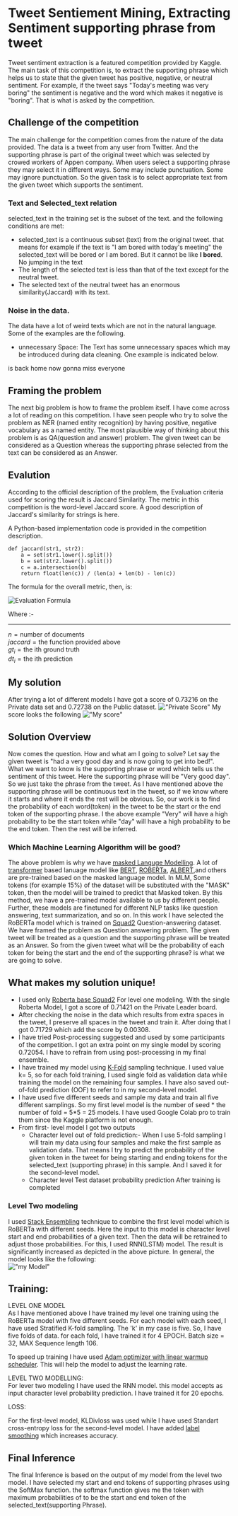 # Tweet Sentiement Mining, Extracting Sentiment supporting phrase from tweet

Tweet sentiment extraction is a featured competition provided by Kaggle. The main task of this competition is, to extract the supporting phrase which helps us to state that the given tweet has positive, negative, or neutral sentiment. For example, if the tweet says "Today's meeting was very boring" the sentiment is negative and the word which makes it negative is "boring". That is what is asked by the competition.

## Challenge of the competition

The main challenge for the competition comes from the nature of the data provided. The data is a tweet from any user from Twitter. And the supporting phrase is part of the original tweet which was selected by crowed workers of Appen company. When users select a supporting phrase they may select it in different ways. Some may include punctuation. Some may ignore punctuation.
So the given task is to select appropriate text from the given tweet which supports the sentiment.

### Text and Selected_text relation

selected_text in the training set is the subset of the text. and the following conditions are met:

- selected_text is a continuous subset (text) from the original tweet. that means for example if the text is "I am bored with today's meeting" the selected_text will be bored or I am bored. But it cannot be like **I bored**. No jumping in the text
- The length of the selected text is less than that of the text except for the neutral tweet.
- The selected text of the neutral tweet has an enormous similarity(Jaccard) with its text.

### Noise in the data.

The data have a lot of weird texts which are not in the natural language. Some of the examples are the following.

- unnecessary Space: The Text has some unnecessary spaces which may be introduced during data cleaning. One example is indicated below.

is back home now gonna miss everyone

## Framing the problem

The next big problem is how to frame the problem itself. I have come across a lot of reading on this competition. I have seen people who try to solve the problem as NER (named entity recognition) by having positive, negative vocabulary as a named entity. The most plausible way of thinking about this problem is as QA(question and answer) problem. The given tweet can be considered as a Question whereas the supporting phrase selected from the text can be considered as an Answer.

## Evalution

According to the official description of the problem, the Evaluation criteria used for scoring the result is Jaccard Similarity. The metric in this competition is the word-level Jaccard score. A good description of Jaccard's similarity for strings is here.

A Python-based implementation code is provided in the competition description.

```
def jaccard(str1, str2):
    a = set(str1.lower().split())
    b = set(str2.lower().split())
    c = a.intersection(b)
    return float(len(c)) / (len(a) + len(b) - len(c))
```

The formula for the overall metric, then, is:

![Evaluation Formula](https://github.com/gbirhanu/tse/blob/main/formula.PNG?raw=true)

Where :-

---

$n = \textrm{number of documents}$ <br>
$jaccard = \textrm{the function provided above}$ <br>
$gt_i = \textrm{the ith ground truth}$<br>
$dt_i = \textrm{the ith prediction}$

## My solution

After trying a lot of different models I have got a score of 0.73216 on the Private data set and 0.72738 on the Public dataset.
!["Private Score"](https://github.com/gbirhanu/tse/blob/main/private_LB%20score.PNG?raw=true)
My score looks the following
!["My score"](https://github.com/gbirhanu/tse/blob/main/my_private_score.PNG?raw=true)

## Solution Overview

Now comes the question. How and what am I going to solve? Let say the given tweet is "had a very good day and is now going to get into bed!". What we want to know is the supporting phrase or word which tells us the sentiment of this tweet. Here the supporting phrase will be "Very good day". So we just take the phrase from the tweet. As I have mentioned above the supporting phrase will be continuous text in the tweet, so if we know where it starts and where it ends the rest will be obvious. So, our work is to find the probability of each word(token) in the tweet to be the start or the end token of the supporting phrase. I the above example "Very" will have a high probability to be the start token while "day" will have a high probability to be the end token. Then the rest will be inferred.

### Which Machine Learning Algorithm will be good?

The above problem is why we have [masked Languge Modelling](https://arxiv.org/abs/2011.00960). A lot of [transformer](https://arxiv.org/abs/1706.03762) based lanuage model like [BERT](https://arxiv.org/abs/1810.04805), [ROBERTa](https://arxiv.org/abs/1907.11692), [ALBERT](https://arxiv.org/abs/1909.11942),and others are pre-trained based on the masked language model. In MLM, Some tokens (for example 15%) of the dataset will be substituted with the "MASK" token, then the model will be trained to predict that Masked token. By this method, we have a pre-trained model available to us by different people. Further, these models are finetuned for different NLP tasks like question answering, text summarization, and so on. In this work I have selected the RoBERTa model which is trained on [Squad2](https://web.stanford.edu/class/archive/cs/cs224n/cs224n.1194/reports/default/15816213.pdf) Question-answering dataset. We have framed the problem as Question answering problem. The given tweet will be treated as a question and the supporting phrase will be treated as an Answer. So from the given tweet what will be the probability of each token for being the start and the end of the supporting phrase? is what we are going to solve.

## What makes my solution unique!

- I used only [Roberta base Squad2](https://arxiv.org/abs/1907.11692) For level one modeling. With the single Roberta Model, I got a score of 0.71421 on the Private Leader board.
- After checking the noise in the data which results from extra spaces in the tweet, I preserve all spaces in the tweet and train it. After doing that I got 0.71729 which add the score by 0.00308.
- I have tried Post-processing suggested and used by some participants of the competition. I got an extra point on my single model by scoring 0.72054. I have to refrain from using post-processing in my final ensemble.
- I have trained my model using [K-Fold](http://statweb.stanford.edu/~tibs/sta306bfiles/cvwrong.pdf) sampling technique. I used value k= 5, so for each fold training, I used single fold as validation data while training the model on the remaining four samples. I have also saved out-of-fold prediction (OOF) to refer to in my second-level model.
- I have used five different seeds and sample my data and train all five different samplings. So my first level model is the number of seed * the number of fold = 5*5 = 25 models. I have used Google Colab pro to train them since the Kaggle platform is not enough.
- From first- level model I got two outputs
  - Character level out of fold prediction:- When I use 5-fold sampling I will train my data using four samples and make the first sample as validation data. That means I try to predict the probability of the given token in the tweet for being starting and ending tokens for the selected_text (supporting phrase) in this sample. And I saved it for the second-level model.
  - Character level Test dataset probability prediction After training is completed

### Level Two modeling

I used [Stack Ensembling](https://www.sciencedirect.com/science/article/abs/pii/S0893608005800231) technique to combine the first level model which is RoBERTa with different seeds. Here the input to this model is character level start and end probabilities of a given text. Then the data will be retrained to adjust those probabilities. For this, I used RNN(LSTM) model. The result is significantly increased as depicted in the above picture.
In general, the model looks like the following:<br>
!["my Model"](https://github.com/gbirhanu/tse/blob/main/model.PNG?raw=true)

## Training:

LEVEL ONE MODEL <br>
As I have mentioned above I have trained my level one training using the RoBERTa model with five different seeds. For each model with each seed, I have used Stratified K-fold sampling. The 'k' in my case is five. So, I have five folds of data. for each fold, I have trained it for 4 EPOCH. Batch size = 32, MAX Sequence length 106.

To speed up training I have used [Adam optimizer with linear warmup scheduler](https://huggingface.co/transformers/main_classes/optimizer_schedules.html). This will help the model to adjust the learning rate. <br>

LEVEL TWO MODELLING:<br>
For lever two modeling I have used the RNN model. this model accepts as input character level probability prediction. I have trained it for 20 epochs.

LOSS:

For the first-level model, KLDivloss was used while I have used Standart cross-entropy loss for the second-level model. I have added [label smoothing](https://paperswithcode.com/method/label-smoothing) which increases accuracy.

## Final Inference

The final Inference is based on the output of my model from the level two model. I have selected my start and end tokens of supporting phrases using the SoftMax function. the softmax function gives me the token with maximum probabilities of to be the start and end token of the selected_text(supporting Phrase).
